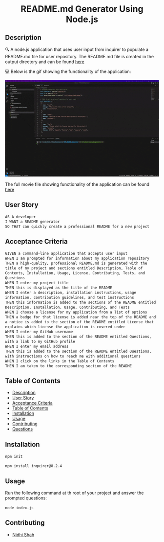 <h1 align="center">README.md Generator Using Node.js </h1>
   
## Description
  
🔍 A node.js application that uses user input from inquirer to populate a README.md file for user repository. The README.md file is created in the output directory and can be found [here](./output/README.md)  
  
💻 Below is the gif showing the functionality of the application:
  
![README-GENERATOR](./images/HW9_README_GENERATOR.gif)
  
The full movie file showing functionality of the application can be found [here](./video/HW9_README_GENERATOR.webm)  
  
## User Story
  
```
AS A developer
I WANT a README generator
SO THAT can quickly create a professional README for a new project 
```
  
## Acceptance Criteria
  
``` 
GIVEN a command-line application that accepts user input
WHEN I am prompted for information about my application repository
THEN a high-quality, professional README.md is generated with the title of my project and sections entitled Description, Table of Contents, Installation, Usage, License, Contributing, Tests, and Questions
WHEN I enter my project title
THEN this is displayed as the title of the README
WHEN I enter a description, installation instructions, usage information, contribution guidelines, and test instructions
THEN this information is added to the sections of the README entitled Description, Installation, Usage, Contributing, and Tests
WHEN I choose a license for my application from a list of options
THEN a badge for that license is added near the top of the README and a notice is added to the section of the README entitled License that explains which license the application is covered under
WHEN I enter my GitHub username
THEN this is added to the section of the README entitled Questions, with a link to my GitHub profile
WHEN I enter my email address
THEN this is added to the section of the README entitled Questions, with instructions on how to reach me with additional questions
WHEN I click on the links in the Table of Contents
THEN I am taken to the corresponding section of the README
```
  
## Table of Contents
- [Description](#description)
- [User Story](#user-story)
- [Acceptance Criteria](#acceptance-criteria)
- [Table of Contents](#table-of-contents)
- [Installation](#installation)
- [Usage](#usage)
- [Contributing](#contributing)
- [Questions](#questions)

## Installation

`npm init`

`npm install inquirer@8.2.4`

## Usage

Run the following command at th root of your project and answer the prompted questions:

`node index.js`

## Contributing

- [Nidhi Shah](https://github.com/shahnidhi20/)

